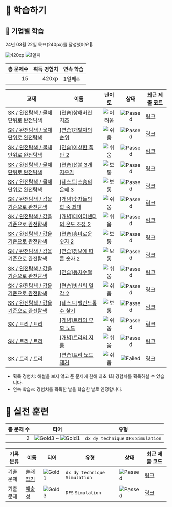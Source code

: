 # 📖 학습하기

## 🚀 기업별 학습
24년 03월 22일 목표(240px)를 달성했어요🥳.

![420xp](https://img.shields.io/badge/EXP-420xp-%235cb85c.svg?for-the-badge)
![1일째](https://img.shields.io/badge/연속학습-1일째-%23E34F26.svg?for-the-badge)

|총 문제수|획득 경험치|연속 학습|
|---:|---:|---|
15|420xp|1일째🔥|

|교재|이름|난이도|상태|최근 제출 코드|
|---|---|:---:|:---:|---|
|[SK / 완전탐색 / 물체 단위로 완전탐색](https://www.codetree.ai/missions?missionId=18)|[[연습]상해버린 치즈](https://www.codetree.ai/missions/18/problems/rotten-cheese)|![어려움][hard]|![Passed][passed]|[링크](https://github.com/kebuni/codetree-TILs/blob/main/240322/%EC%83%81%ED%95%B4%EB%B2%84%EB%A6%B0%20%EC%B9%98%EC%A6%88/rotten-cheese.py)|
|[SK / 완전탐색 / 물체 단위로 완전탐색](https://www.codetree.ai/missions?missionId=18)|[[연습]개발자의 순위](https://www.codetree.ai/missions/18/problems/developer's-rank)|![쉬움][easy]|![Passed][passed]|[링크](https://github.com/kebuni/codetree-TILs/blob/main/240322/%EA%B0%9C%EB%B0%9C%EC%9E%90%EC%9D%98%20%EC%88%9C%EC%9C%84/developer's-rank.py)|
|[SK / 완전탐색 / 물체 단위로 완전탐색](https://www.codetree.ai/missions?missionId=18)|[[연습]이상한 폭탄 2](https://www.codetree.ai/missions/18/problems/strange-bomb-2)|![쉬움][easy]|![Passed][passed]|[링크](https://github.com/kebuni/codetree-TILs/blob/main/240322/%EC%9D%B4%EC%83%81%ED%95%9C%20%ED%8F%AD%ED%83%84%202/strange-bomb-2.py)|
|[SK / 완전탐색 / 물체 단위로 완전탐색](https://www.codetree.ai/missions?missionId=18)|[[연습]선분 3개 지우기](https://www.codetree.ai/missions/18/problems/remove-three-segments)|![보통][medium]|![Passed][passed]|[링크](https://github.com/kebuni/codetree-TILs/blob/main/240322/%EC%84%A0%EB%B6%84%203%EA%B0%9C%20%EC%A7%80%EC%9A%B0%EA%B8%B0/remove-three-segments.py)|
|[SK / 완전탐색 / 물체 단위로 완전탐색](https://www.codetree.ai/missions?missionId=18)|[[테스트]스승의 은혜 3](https://www.codetree.ai/missions/18/problems/the-grace-form-teacher-3)|![보통][medium]|![Passed][passed]|[링크](https://github.com/kebuni/codetree-TILs/blob/main/240322/%EC%8A%A4%EC%8A%B9%EC%9D%98%20%EC%9D%80%ED%98%9C%203/the-grace-form-teacher-3.py)|
|[SK / 완전탐색 / 값을 기준으로 완전탐색](https://www.codetree.ai/missions?missionId=18)|[[개념]숫자들의 합 중 최대](https://www.codetree.ai/missions/18/problems/maximum-of-sum-of-numbers)|![쉬움][easy]|![Passed][passed]|[링크](https://github.com/kebuni/codetree-TILs/blob/main/240322/%EC%88%AB%EC%9E%90%EB%93%A4%EC%9D%98%20%ED%95%A9%20%EC%A4%91%20%EC%B5%9C%EB%8C%80/maximum-of-sum-of-numbers.py)|
|[SK / 완전탐색 / 값을 기준으로 완전탐색](https://www.codetree.ai/missions?missionId=18)|[[개념]데이터센터의 온도 조정 2](https://www.codetree.ai/missions/18/problems/adjusting-the-temperature-of-the-data-center-2)|![쉬움][easy]|![Passed][passed]|[링크](https://github.com/kebuni/codetree-TILs/blob/main/240322/%EB%8D%B0%EC%9D%B4%ED%84%B0%EC%84%BC%ED%84%B0%EC%9D%98%20%EC%98%A8%EB%8F%84%20%EC%A1%B0%EC%A0%95%202/adjusting-the-temperature-of-the-data-center-2.py)|
|[SK / 완전탐색 / 값을 기준으로 완전탐색](https://www.codetree.ai/missions?missionId=18)|[[연습]흥미로운 숫자 2](https://www.codetree.ai/missions/18/problems/interesting-numbers-2)|![보통][medium]|![Passed][passed]|[링크](https://github.com/kebuni/codetree-TILs/blob/main/240322/%ED%9D%A5%EB%AF%B8%EB%A1%9C%EC%9A%B4%20%EC%88%AB%EC%9E%90%202/interesting-numbers-2.py)|
|[SK / 완전탐색 / 값을 기준으로 완전탐색](https://www.codetree.ai/missions?missionId=18)|[[연습]정보에 따른 숫자 2](https://www.codetree.ai/missions/18/problems/number-based-on-information-2)|![보통][medium]|![Passed][passed]|[링크](https://github.com/kebuni/codetree-TILs/blob/main/240322/%EC%A0%95%EB%B3%B4%EC%97%90%20%EB%94%B0%EB%A5%B8%20%EC%88%AB%EC%9E%90%202/number-based-on-information-2.py)|
|[SK / 완전탐색 / 값을 기준으로 완전탐색](https://www.codetree.ai/missions?missionId=18)|[[연습]등차수열](https://www.codetree.ai/missions/18/problems/arithmetic-sequence)|![쉬움][easy]|![Passed][passed]|[링크](https://github.com/kebuni/codetree-TILs/blob/main/240322/%EB%93%B1%EC%B0%A8%EC%88%98%EC%97%B4/arithmetic-sequence.py)|
|[SK / 완전탐색 / 값을 기준으로 완전탐색](https://www.codetree.ai/missions?missionId=18)|[[연습]빙산의 일각 2](https://www.codetree.ai/missions/18/problems/the-tip-of-the-iceberg-2)|![쉬움][easy]|![Passed][passed]|[링크](https://github.com/kebuni/codetree-TILs/blob/main/240322/%EB%B9%99%EC%82%B0%EC%9D%98%20%EC%9D%BC%EA%B0%81%202/the-tip-of-the-iceberg-2.py)|
|[SK / 완전탐색 / 값을 기준으로 완전탐색](https://www.codetree.ai/missions?missionId=18)|[[테스트]팰린드롬 수 찾기](https://www.codetree.ai/missions/18/problems/find-the-number-of-palindrome)|![보통][medium]|![Passed][passed]|[링크](https://github.com/kebuni/codetree-TILs/blob/main/240322/%ED%8C%B0%EB%A6%B0%EB%93%9C%EB%A1%AC%20%EC%88%98%20%EC%B0%BE%EA%B8%B0/find-the-number-of-palindrome.py)|
|[SK / 트리 / 트리](https://www.codetree.ai/missions?missionId=18)|[[개념]트리의 부모 노드](https://www.codetree.ai/missions/18/problems/parent-node-of-the-tree)|![쉬움][easy]|![Passed][passed]|[링크](https://github.com/kebuni/codetree-TILs/blob/main/240322/%ED%8A%B8%EB%A6%AC%EC%9D%98%20%EB%B6%80%EB%AA%A8%20%EB%85%B8%EB%93%9C/parent-node-of-the-tree.py)|
|[SK / 트리 / 트리](https://www.codetree.ai/missions?missionId=18)|[[개념]트리의 지름](https://www.codetree.ai/missions/18/problems/diameter-of-tree)|![쉬움][easy]|![Passed][passed]|[링크](https://github.com/kebuni/codetree-TILs/blob/main/240322/%ED%8A%B8%EB%A6%AC%EC%9D%98%20%EC%A7%80%EB%A6%84/diameter-of-tree.py)|
|[SK / 트리 / 트리](https://www.codetree.ai/missions?missionId=18)|[[연습]트리 노드 제거](https://www.codetree.ai/missions/18/problems/remove-tree-node)|![쉬움][easy]|![Failed][failed]|[링크](https://github.com/kebuni/codetree-TILs/blob/main/240322/%ED%8A%B8%EB%A6%AC%20%EB%85%B8%EB%93%9C%20%EC%A0%9C%EA%B1%B0/remove-tree-node.py)|


* 획득 경험치: 해설을 보지 않고 푼 문제에 한해 최초 1회 경험치를 획득하실 수 있습니다.
* 연속 학습🔥: 경험치를 획득한 날을 학습한 날로 인정합니다.


# 🥇 실전 훈련
|총 문제 수|티어|유형|
|---:|---|---|
|2|![Gold3][g3] ~ ![Gold1][g1]|`dx dy technique` `DFS` `Simulation`|

|기록분류|이름|티어|유형|상태|최근 제출 코드|
|---|---|---|---|---|---|
|기출문제|[술래잡기](https://www.codetree.ai/training-field/frequent-problems/problems/hide-and-seek)|![Gold1][g1]|`dx dy technique` `Simulation`|![Passed][passed]|[링크](https://github.com/kebuni/codetree-TILs/blob/main/240322/%EC%88%A0%EB%9E%98%EC%9E%A1%EA%B8%B0/hide-and-seek.py)|
|기출문제|[예술성](https://www.codetree.ai/training-field/frequent-problems/problems/artistry)|![Gold3][g3]|`DFS` `Simulation`|![Passed][passed]|[링크](https://github.com/kebuni/codetree-TILs/blob/main/240322/%EC%98%88%EC%88%A0%EC%84%B1/artistry.py)|










[b5]: https://img.shields.io/badge/Bronze_5-%235D3E31.svg
[b4]: https://img.shields.io/badge/Bronze_4-%235D3E31.svg
[b3]: https://img.shields.io/badge/Bronze_3-%235D3E31.svg
[b2]: https://img.shields.io/badge/Bronze_2-%235D3E31.svg
[b1]: https://img.shields.io/badge/Bronze_1-%235D3E31.svg
[s5]: https://img.shields.io/badge/Silver_5-%23394960.svg
[s4]: https://img.shields.io/badge/Silver_4-%23394960.svg
[s3]: https://img.shields.io/badge/Silver_3-%23394960.svg
[s2]: https://img.shields.io/badge/Silver_2-%23394960.svg
[s1]: https://img.shields.io/badge/Silver_1-%23394960.svg
[g5]: https://img.shields.io/badge/Gold_5-%23FFC433.svg
[g4]: https://img.shields.io/badge/Gold_4-%23FFC433.svg
[g3]: https://img.shields.io/badge/Gold_3-%23FFC433.svg
[g2]: https://img.shields.io/badge/Gold_2-%23FFC433.svg
[g1]: https://img.shields.io/badge/Gold_1-%23FFC433.svg
[p5]: https://img.shields.io/badge/Platinum_5-%2376DDD8.svg
[p4]: https://img.shields.io/badge/Platinum_4-%2376DDD8.svg
[p3]: https://img.shields.io/badge/Platinum_3-%2376DDD8.svg
[p2]: https://img.shields.io/badge/Platinum_2-%2376DDD8.svg
[p1]: https://img.shields.io/badge/Platinum_1-%2376DDD8.svg
[passed]: https://img.shields.io/badge/Passed-%23009D27.svg
[failed]: https://img.shields.io/badge/Failed-%23D24D57.svg
[easy]: https://img.shields.io/badge/쉬움-%235cb85c.svg?for-the-badge
[medium]: https://img.shields.io/badge/보통-%23FFC433.svg?for-the-badge
[hard]: https://img.shields.io/badge/어려움-%23D24D57.svg?for-the-badge
